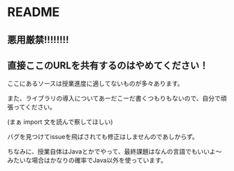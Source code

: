 # README

## 悪用厳禁!!!!!!!!
## 直接ここのURLを共有するのはやめてください！

ここにあるソースは授業進度に適してないものが多々あります。

また、ライブラリの導入についてあーだこーだ書くつもりもないので、自分で頑張ってください。

(まぁ import 文を読んで察してほしい)

バグを見つけてissueを飛ばされても修正はしませんのであしからず。

ちなみに、授業自体はJavaとかでやって、最終課題はなんの言語でもいいよ～みたいな場合はかなりの確率でJava以外を使っています。
